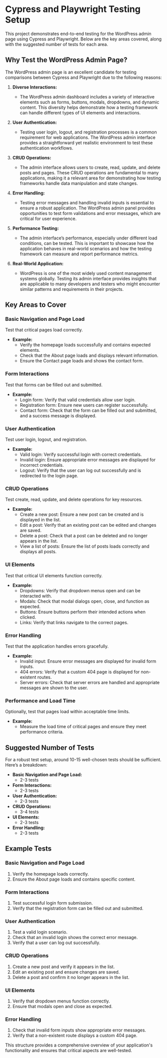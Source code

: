 # Cypress and Playwright Testing Setup

This project demonstrates end-to-end testing for the WordPress admin page using Cypress and Playwright. Below are the key areas covered, along with the suggested number of tests for each area.

## Why Test the WordPress Admin Page?

The WordPress admin page is an excellent candidate for testing comparisons between Cypress and Playwright due to the following reasons:

1. **Diverse Interactions:**

   - The WordPress admin dashboard includes a variety of interactive elements such as forms, buttons, modals, dropdowns, and dynamic content. This diversity helps demonstrate how a testing framework can handle different types of UI elements and interactions.

2. **User Authentication:**

   - Testing user login, logout, and registration processes is a common requirement for web applications. The WordPress admin interface provides a straightforward yet realistic environment to test these authentication workflows.

3. **CRUD Operations:**

   - The admin interface allows users to create, read, update, and delete posts and pages. These CRUD operations are fundamental to many applications, making it a relevant area for demonstrating how testing frameworks handle data manipulation and state changes.

4. **Error Handling:**

   - Testing error messages and handling invalid inputs is essential to ensure a robust application. The WordPress admin panel provides opportunities to test form validations and error messages, which are critical for user experience.

5. **Performance Testing:**

   - The admin interface’s performance, especially under different load conditions, can be tested. This is important to showcase how the application behaves in real-world scenarios and how the testing framework can measure and report performance metrics.

6. **Real-World Application:**
   - WordPress is one of the most widely used content management systems globally. Testing its admin interface provides insights that are applicable to many developers and testers who might encounter similar patterns and requirements in their projects.

## Key Areas to Cover

### Basic Navigation and Page Load

Test that critical pages load correctly.

- **Example:**
  - Verify the homepage loads successfully and contains expected elements.
  - Check that the About page loads and displays relevant information.
  - Ensure the Contact page loads and shows the contact form.

### Form Interactions

Test that forms can be filled out and submitted.

- **Example:**
  - Login form: Verify that valid credentials allow user login.
  - Registration form: Ensure new users can register successfully.
  - Contact form: Check that the form can be filled out and submitted, and a success message is displayed.

### User Authentication

Test user login, logout, and registration.

- **Example:**
  - Valid login: Verify successful login with correct credentials.
  - Invalid login: Ensure appropriate error messages are displayed for incorrect credentials.
  - Logout: Verify that the user can log out successfully and is redirected to the login page.

### CRUD Operations

Test create, read, update, and delete operations for key resources.

- **Example:**
  - Create a new post: Ensure a new post can be created and is displayed in the list.
  - Edit a post: Verify that an existing post can be edited and changes are saved.
  - Delete a post: Check that a post can be deleted and no longer appears in the list.
  - View a list of posts: Ensure the list of posts loads correctly and displays all posts.

### UI Elements

Test that critical UI elements function correctly.

- **Example:**
  - Dropdowns: Verify that dropdown menus open and can be interacted with.
  - Modals: Check that modal dialogs open, close, and function as expected.
  - Buttons: Ensure buttons perform their intended actions when clicked.
  - Links: Verify that links navigate to the correct pages.

### Error Handling

Test that the application handles errors gracefully.

- **Example:**
  - Invalid input: Ensure error messages are displayed for invalid form inputs.
  - 404 errors: Verify that a custom 404 page is displayed for non-existent routes.
  - Server errors: Check that server errors are handled and appropriate messages are shown to the user.

### Performance and Load Time

Optionally, test that pages load within acceptable time limits.

- **Example:**
  - Measure the load time of critical pages and ensure they meet performance criteria.

## Suggested Number of Tests

For a robust test setup, around 10-15 well-chosen tests should be sufficient. Here’s a breakdown:

- **Basic Navigation and Page Load:**
  - 2-3 tests
- **Form Interactions:**
  - 2-3 tests
- **User Authentication:**
  - 2-3 tests
- **CRUD Operations:**
  - 3-4 tests
- **UI Elements:**
  - 2-3 tests
- **Error Handling:**
  - 2-3 tests

## Example Tests

### Basic Navigation and Page Load

1. Verify the homepage loads correctly.
2. Ensure the About page loads and contains specific content.

### Form Interactions

1. Test successful login form submission.
2. Verify that the registration form can be filled out and submitted.

### User Authentication

1. Test a valid login scenario.
2. Check that an invalid login shows the correct error message.
3. Verify that a user can log out successfully.

### CRUD Operations

1. Create a new post and verify it appears in the list.
2. Edit an existing post and ensure changes are saved.
3. Delete a post and confirm it no longer appears in the list.

### UI Elements

1. Verify that dropdown menus function correctly.
2. Ensure that modals open and close as expected.

### Error Handling

1. Check that invalid form inputs show appropriate error messages.
2. Verify that a non-existent route displays a custom 404 page.

This structure provides a comprehensive overview of your application's functionality and ensures that critical aspects are well-tested.

